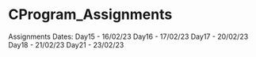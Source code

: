 # CProgram_Assignments
Assignments Dates:
Day15 - 16/02/23
Day16 - 17/02/23
Day17 - 20/02/23
Day18 - 21/02/23
Day21 - 23/02/23
